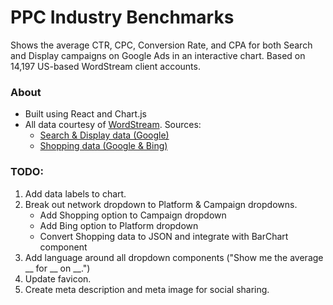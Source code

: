 # PPC Industry Benchmarks

Shows the average CTR, CPC, Conversion Rate, and CPA for both Search and Display campaigns on Google Ads in an interactive chart. Based on 14,197 US-based WordStream client accounts.

### About

- Built using React and Chart.js
- All data courtesy of [WordStream](https://www.wordstream.com). Sources:
    - [Search & Display data (Google)](https://www.wordstream.com/blog/ws/2016/02/29/google-adwords-industry-benchmarks)
    - [Shopping data (Google & Bing)](https://www.wordstream.com/blog/ws/2019/04/01/shopping-ads-benchmarks)


### TODO:
1. Add data labels to chart.
1. Break out network dropdown to Platform & Campaign dropdowns.
    - Add Shopping option to Campaign dropdown
    - Add Bing option to Platform dropdown
    - Convert Shopping data to JSON and integrate with BarChart component
1. Add language around all dropdown components ("Show me the average __ for __ on __.")
1. Update favicon.
1. Create meta description and meta image for social sharing.